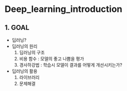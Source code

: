 # Deep_learning_introduction

## 1. GOAL
* 딥러닝?
* 딥러닝의 원리
	1. 딥러닝의 구조
	2. 비용 함수 : 모델의 좋고 나쁨을 평가
	3. 경사하강법 : 학습시 모델이 결과를 어떻게 개선시키는가?
* 딥러닝의 활용
	1. 라이브러리
	2. 문제해결
